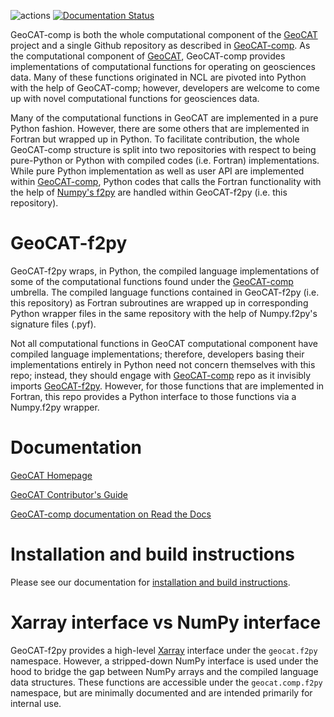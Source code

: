 ![actions](https://github.com/NCAR/geocat-f2py/workflows/actions/badge.svg)
[![Documentation Status](https://readthedocs.org/projects/geocat-f2py/badge/?version=latest)](https://geocat-f2py.readthedocs.io/en/latest/?badge=latest)


GeoCAT-comp is both the whole computational component of the [GeoCAT](https://ncar.github.io/GeoCAT) 
project and a single Github repository as described in [GeoCAT-comp](https://github.com/NCAR/geocat-comp). 
As the computational component of [GeoCAT](https://ncar.github.io/GeoCAT), GeoCAT-comp provides implementations of 
computational functions for operating on geosciences data. Many of these functions originated in NCL are pivoted into 
Python with the help of GeoCAT-comp; however, developers are welcome to come up with novel computational functions 
for geosciences data.

Many of the computational functions in GeoCAT are implemented in a pure Python fashion. However, 
there are some others that are implemented in Fortran but wrapped up in Python. To facilitate 
contribution, the whole GeoCAT-comp structure is split into two repositories with respect to 
being pure-Python or Python with compiled codes (i.e. Fortran) implementations. While pure Python 
implementation as well as user API are implemented within 
[GeoCAT-comp](https://github.com/NCAR/geocat-comp), Python codes that calls the Fortran functionality 
with the help of [Numpy's f2py](https://numpy.org/doc/stable/f2py/) are handled within GeoCAT-f2py 
(i.e. this repository).


# GeoCAT-f2py

GeoCAT-f2py wraps, in Python, the compiled language implementations of some of the computational functions 
found under the [GeoCAT-comp](https://github.com/NCAR/geocat-comp) umbrella. The compiled language functions 
contained in GeoCAT-f2py (i.e. this repository) as Fortran subroutines are wrapped up in corresponding 
Python wrapper files in the same repository with the help of Numpy.f2py's signature files (.pyf). 

Not all computational functions in GeoCAT computational component have compiled language implementations; 
therefore, developers basing their implementations entirely in Python need not concern themselves with this repo; 
instead, they should engage with [GeoCAT-comp](https://github.com/NCAR/geocat-comp) repo as it invisibly 
imports [GeoCAT-f2py](https://github.com/NCAR/geocat-f2py). However, for those functions that are implemented 
in Fortran, this repo provides a Python interface to those functions via a Numpy.f2py wrapper.


# Documentation

[GeoCAT Homepage](https://geocat.ucar.edu/)

[GeoCAT Contributor's Guide](https://geocat.ucar.edu/pages/contributing.html)

[GeoCAT-comp documentation on Read the Docs](https://geocat-comp.readthedocs.io)


# Installation and build instructions

Please see our documentation for 
[installation and build instructions](https://github.com/NCAR/geocat-f2py/blob/master/INSTALLATION.md).


# Xarray interface vs NumPy interface

GeoCAT-f2py provides a high-level [Xarray](http://xarray.pydata.org/en/stable/) interface under the 
`geocat.f2py` namespace. However, a stripped-down NumPy interface is used under the hood to bridge 
the gap between NumPy arrays and the compiled language data structures. These functions are 
accessible under the `geocat.comp.f2py` namespace, but are minimally documented and are 
intended primarily for internal use.
